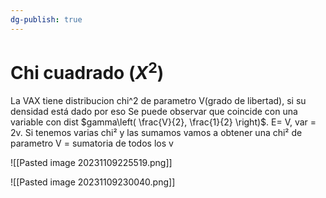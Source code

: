 ```yaml
---
dg-publish: true
---
```

# Chi cuadrado ($\textit{X}^2$)

La VAX tiene distribucion chi^2 de parametro V(grado de libertad), si su densidad está dado por 
eso
Se puede observar que coincide con una variable con dist $gamma\left( \frac{V}{2}, \frac{1}{2} \right)$. E= V, var = 2v.
Si tenemos varias chi² y las sumamos vamos a obtener una chi² de parametro V = sumatoria de todos los v

![[Pasted image 20231109225519.png]]

![[Pasted image 20231109230040.png]]
